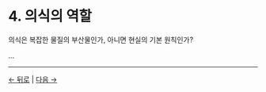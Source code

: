 # 4. 의식의 역할

의식은 복잡한 물질의 부산물인가, 아니면 현실의 기본 원칙인가?

...

---
<div class="navigation-links">
<a href="../03_현실의_구조/" class="nav-link prev-link">← 뒤로</a> | <a href="../05_우리는_왜_여기_의식적_존재로_있는가/" class="nav-link next-link">다음 →</a>
</div>
